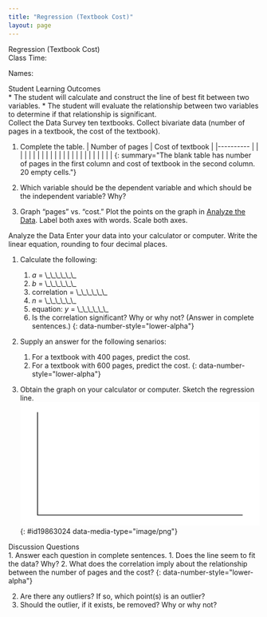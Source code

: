 ```yaml
---
title: "Regression (Textbook Cost)"
layout: page
---
```



<div data-type="note" class="statistics lab" data-label="" markdown="1">
<div data-type="title">
Regression (Textbook Cost)
</div>
Class Time:

Names:

<div data-type="list" markdown="1">
<div data-type="title">
Student Learning Outcomes
</div>
* The student will calculate and construct the line of best fit between two variables.
* The student will evaluate the relationship between two variables to determine if that relationship is significant.

</div>
<span data-type="title">Collect the Data</span> Survey ten textbooks. Collect bivariate data (number of pages in a textbook, the cost of the textbook).

1.  Complete the table.
    | Number of pages | Cost of textbook |
    |----------
    |  |  |
    |  |  |
    |  |  |
    |  |  |
    |  |  |
    |  |  |
    |  |  |
    |  |  |
    {: summary="The blank table has number of pages in the first column and cost of textbook in the second column. 20 empty cells."}

2.  Which variable should be the dependent variable and which should be the independent variable? Why?
3.  Graph “pages” vs. “cost.” Plot the points on the graph in [Analyze the Data](#fs-idm37313136). Label both axes with words. Scale both axes.

<span data-type="title">Analyze the Data</span> Enter your data into your calculator or computer. Write the linear equation, rounding to four decimal places.

1.  Calculate the following:
    1.  *a* = \\\_\\\_\\\_\\\_\\\_\\\_
    2.  *b* = \\\_\\\_\\\_\\\_\\\_\\\_
    3.  correlation = \\\_\\\_\\\_\\\_\\\_\\\_
    4.  *n* = \\\_\\\_\\\_\\\_\\\_\\\_
    5.  equation: *y* = \\\_\\\_\\\_\\\_\\\_\\\_
    6.  Is the correlation significant? Why or why not? (Answer in complete sentences.)
    {: data-number-style="lower-alpha"}

2.  Supply an answer for the following senarios:
    1.  For a textbook with 400 pages, predict the cost.
    2.  For a textbook with 600 pages, predict the cost.
    {: data-number-style="lower-alpha"}

3.  Obtain the graph on your calculator or computer. Sketch the regression line. ![Blank graph with vertical and horizontal axes.](../resources/fig-ch12_15_01.png){: #id19863024 data-media-type="image/png"}



<div data-type="list" markdown="1">
<div data-type="title">
Discussion Questions
</div>
1.  Answer each question in complete sentences.
    1.  Does the line seem to fit the data? Why?
    2.  What does the correlation imply about the relationship between the number of pages and the cost?
    {: data-number-style="lower-alpha"}

2.  Are there any outliers? If so, which point(s) is an outlier?
3.  Should the outlier, if it exists, be removed? Why or why not?

</div>
</div>

